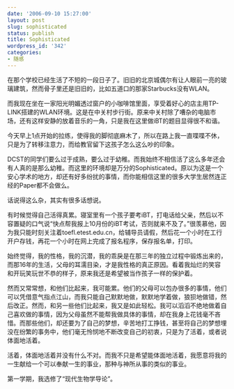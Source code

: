 ```yaml
---
date: '2006-09-10 15:27:00'
layout: post
slug: sophisticated
status: publish
title: Sophisticated
wordpress_id: '342'
categories:
- 随感
---
```


在那个学校已经生活了不短的一段日子了。旧旧的北京城偶尔有让人眼前一亮的玻璃建筑，然而骨子里还是旧旧的，比如五道口的那家Starbucks没有WLAN。

而我现在坐在一家阳光明媚透过窗户的小咖啡馆里面，享受着好心的店主用TP-LINK搭建的WLAN环境。这是在中关村步行街。原来中关村除了嘈杂的电脑市场，还有这样安静的放着音乐的一角，只是我在这里做iBT的题目显得很不和谐。

今天早上1点开始的拉练，使得我的脚彻底麻木了，所以在路上我一直喋喋不休，只是为了转移注意力，而给教官留下这孩子怎么这么吵的印象。

DCST的同学们要么过于成熟，要么过于幼稚。而我始终不相信活了这么多年还会有人真的是那么幼稚。而这里的环境却是万分的Sophisticated。原以为这是一个安心学术的地方，却还有好多纷扰的事情，而你能相信这里的很多大学生居然连正经的Paper都不会做么。

话说得这么杂，其实有很多话想说。  
  
有时候觉得自己活得真累。寝室里有一个孩子要考iBT，打电话给父亲，然后以不容置疑的口气说“快点帮我报上10月份的iBT考试，否则就来不及了。”很羡慕他，因为我只能时刻关注着toefl.etest.edu.cn，给辅导员请假，然后花一个小时在工行开户存钱，再花一个小时在网上完成了报名程序，保存报名单，打印。

始终觉得，我的性格，我的沉潜，我的乖戾是在那三年的独立过程中锻炼出来的，而那16年的生活，父母的耳濡目染，才是我性格的真正原因。看着我灿烂的笑容和开玩笑玩世不恭的样子，原来我还是希望被当作孩子一样的保护着。

然而又常常想，和他们比起来，我可能累。他们的父母可以包办很多的事情，他们可以凭借意气指点江山，而我只能自己默默地做，默默地学着做，狼狈地做错，然后改正。然而，和另一些他们比起来，我又是如此轻松。我可以滔滔不绝地做着自己喜欢做的事情，因为父母虽然不能帮我做具体的事情，却在我身上花钱毫不吝惜。而那些他们，却还要为了自己的梦想，辛苦地打工挣钱，甚至将自己的梦想埋没在纷繁的事务中，他们毫无怜悯地不断改变自己的初衷，只是为了活着，或者说体面地活着。

活着，体面地活着并没有什么不对。而我不只是希望能体面地活着，我愿意将我的一生献给一个可以奉献一生的事业，那种与神所从事的类似的事业。

第一学期，我选修了“现代生物学导论”。
